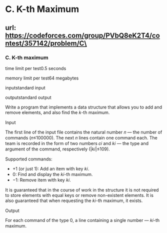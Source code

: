# C. K-th Maximum

## url: https://codeforces.com/group/PVbQ8eK2T4/contest/357142/problem/C\

### C. K-th maximum

time limit per test0.5 seconds

memory limit per test64 megabytes

inputstandard input

outputstandard output


Write a program that implements a data structure that allows you to add and remove elements, and also find the 𝑘-th maximum.



Input

The first line of the input file contains the natural number 𝑛 — the number of commands (𝑛≤100000). The next 𝑛 lines contain one command each. The team is recorded in the form of two numbers 𝑐𝑖 and 𝑘𝑖 — the type and argument of the command, respectively (|𝑘𝑖|≤109).


Supported commands:

- +1 (or just 1): Add an item with key 𝑘𝑖.
- 0: Find and display the 𝑘𝑖-th maximum.
- −1: Remove item with key 𝑘𝑖.

It is guaranteed that in the course of work in the structure it is not required to store elements with equal keys or remove non-existent elements. It is also guaranteed that when requesting the 𝑘𝑖-th maximum, it exists.



Output

For each command of the type 0, a line containing a single number — 𝑘𝑖-th maximum.

